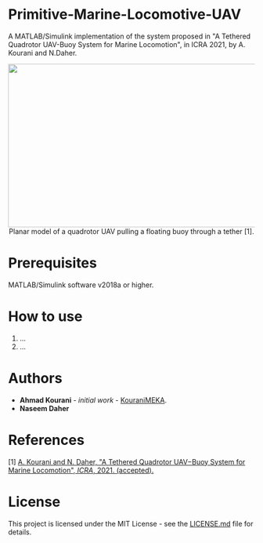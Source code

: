 # Primitive-Marine-Locomotive-UAV
A MATLAB/Simulink implementation of the system proposed in "A Tethered Quadrotor UAV-Buoy System for Marine Locomotion", in ICRA 2021, by A. Kourani and N.Daher.

<p align="center">
  <img src="https://github.com/KouraniMEKA/Primitive-ML-UAV/blob/main/media/Tethered-UAV-Buoy.JPG" width="653" height="333" >
  <br />
  Planar model of a quadrotor UAV pulling a floating buoy through a tether [1].
</p>


# Prerequisites
MATLAB/Simulink software v2018a or higher.

# How to use
1. ... <br />
2. ... <br />


# Authors
* **Ahmad Kourani** - *initial work* - [KouraniMEKA](https://github.com/KouraniMEKA).
* **Naseem Daher**

# References
[1] [A. Kourani and N. Daher, "A Tethered Quadrotor UAV−Buoy System for Marine Locomotion", _ICRA_, 2021. (accepted).](https://www.researchgate.net/publication/350621096_A_Tethered_Quadrotor_UAV-Buoy_System_for_Marine_Locomotion)

# License
This project is licensed under the MIT License - see the [LICENSE.md](https://github.com/KouraniMEKA/Active-Pneumatic-Damper-Adaptive-Control/blob/master/LICENSE) file for details.
 

